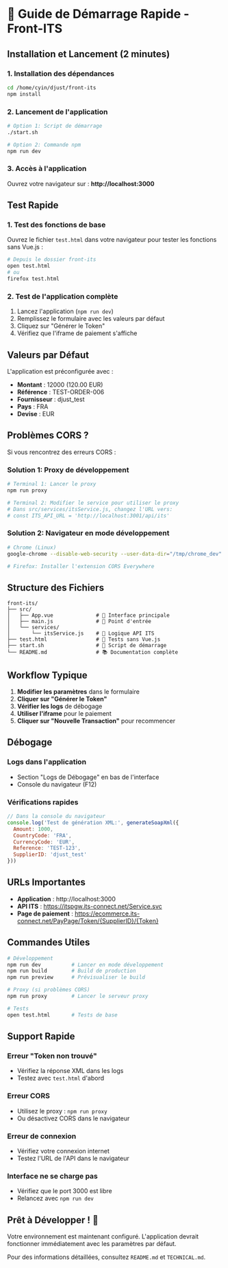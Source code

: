 # 🚀 Guide de Démarrage Rapide - Front-ITS

## Installation et Lancement (2 minutes)

### 1. Installation des dépendances
```bash
cd /home/cyin/djust/front-its
npm install
```

### 2. Lancement de l'application
```bash
# Option 1: Script de démarrage
./start.sh

# Option 2: Commande npm
npm run dev
```

### 3. Accès à l'application
Ouvrez votre navigateur sur : **http://localhost:3000**

## Test Rapide

### 1. Test des fonctions de base
Ouvrez le fichier `test.html` dans votre navigateur pour tester les fonctions sans Vue.js :
```bash
# Depuis le dossier front-its
open test.html
# ou
firefox test.html
```

### 2. Test de l'application complète
1. Lancez l'application (`npm run dev`)
2. Remplissez le formulaire avec les valeurs par défaut
3. Cliquez sur "Générer le Token"
4. Vérifiez que l'iframe de paiement s'affiche

## Valeurs par Défaut

L'application est préconfigurée avec :
- **Montant** : 12000 (120.00 EUR)
- **Référence** : TEST-ORDER-006
- **Fournisseur** : djust_test
- **Pays** : FRA
- **Devise** : EUR

## Problèmes CORS ?

Si vous rencontrez des erreurs CORS :

### Solution 1: Proxy de développement
```bash
# Terminal 1: Lancer le proxy
npm run proxy

# Terminal 2: Modifier le service pour utiliser le proxy
# Dans src/services/itsService.js, changez l'URL vers:
# const ITS_API_URL = 'http://localhost:3001/api/its'
```

### Solution 2: Navigateur en mode développement
```bash
# Chrome (Linux)
google-chrome --disable-web-security --user-data-dir="/tmp/chrome_dev"

# Firefox: Installer l'extension CORS Everywhere
```

## Structure des Fichiers

```
front-its/
├── src/
│   ├── App.vue              # 🎨 Interface principale
│   ├── main.js              # 🚀 Point d'entrée
│   └── services/
│       └── itsService.js    # 🔧 Logique API ITS
├── test.html                # 🧪 Tests sans Vue.js
├── start.sh                 # 📜 Script de démarrage
└── README.md                # 📚 Documentation complète
```

## Workflow Typique

1. **Modifier les paramètres** dans le formulaire
2. **Cliquer sur "Générer le Token"**
3. **Vérifier les logs** de débogage
4. **Utiliser l'iframe** pour le paiement
5. **Cliquer sur "Nouvelle Transaction"** pour recommencer

## Débogage

### Logs dans l'application
- Section "Logs de Débogage" en bas de l'interface
- Console du navigateur (F12)

### Vérifications rapides
```javascript
// Dans la console du navigateur
console.log('Test de génération XML:', generateSoapXml({
  Amount: 1000,
  CountryCode: 'FRA',
  CurrencyCode: 'EUR',
  Reference: 'TEST-123',
  SupplierID: 'djust_test'
}))
```

## URLs Importantes

- **Application** : http://localhost:3000
- **API ITS** : https://itspgw.its-connect.net/Service.svc
- **Page de paiement** : https://ecommerce.its-connect.net/PayPage/Token/{SupplierID}/{Token}

## Commandes Utiles

```bash
# Développement
npm run dev          # Lancer en mode développement
npm run build        # Build de production
npm run preview      # Prévisualiser le build

# Proxy (si problèmes CORS)
npm run proxy        # Lancer le serveur proxy

# Tests
open test.html       # Tests de base
```

## Support Rapide

### Erreur "Token non trouvé"
- Vérifiez la réponse XML dans les logs
- Testez avec `test.html` d'abord

### Erreur CORS
- Utilisez le proxy : `npm run proxy`
- Ou désactivez CORS dans le navigateur

### Erreur de connexion
- Vérifiez votre connexion internet
- Testez l'URL de l'API dans le navigateur

### Interface ne se charge pas
- Vérifiez que le port 3000 est libre
- Relancez avec `npm run dev`

## Prêt à Développer ! 🎉

Votre environnement est maintenant configuré. L'application devrait fonctionner immédiatement avec les paramètres par défaut.

Pour des informations détaillées, consultez `README.md` et `TECHNICAL.md`.